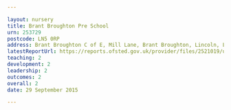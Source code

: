 ```yaml
---

layout: nursery
title: Brant Broughton Pre School
urn: 253729
postcode: LN5 0RP
address: Brant Broughton C of E, Mill Lane, Brant Broughton, Lincoln, LN5 0RP
latestReportUrl: https://reports.ofsted.gov.uk/provider/files/2521019/urn/253729.pdf
teaching: 2
development: 2
leadership: 2
outcomes: 2
overall: 2
date: 29 September 2015

---
```

